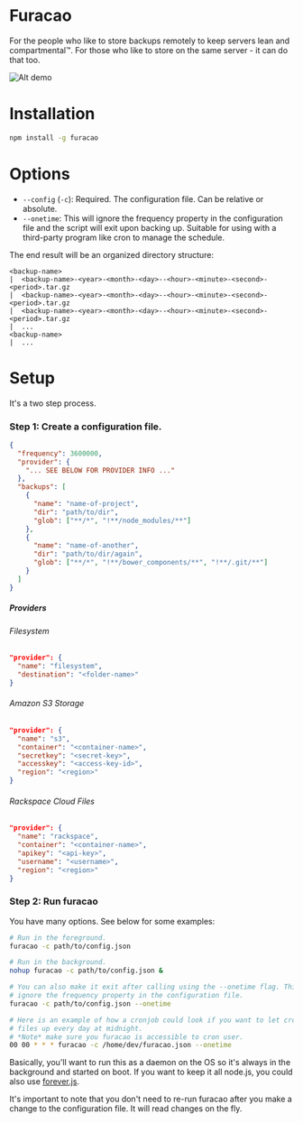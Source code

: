 # Furacao

For the people who like to store backups remotely to keep servers lean and
compartmental™. For those who like to store on the same server - it can do that
too.

![Alt demo](http://9bc29d6865d09a60203d-f02a0efa1e5b120d5065a345250db3ff.r15.cf1.rackcdn.com/example.gif)

# Installation

```bash
npm install -g furacao
```

# Options

* `--config` (`-c`): Required. The configuration file. Can be relative or absolute.
* `--onetime`: This will ignore the frequency property in the configuration file and the script will exit upon backing up. Suitable for using with a third-party program like cron to manage the schedule.

The end result will be an organized directory structure:

```
<backup-name>
|  <backup-name>-<year>-<month>-<day>--<hour>-<minute>-<second>-<period>.tar.gz
|  <backup-name>-<year>-<month>-<day>--<hour>-<minute>-<second>-<period>.tar.gz
|  <backup-name>-<year>-<month>-<day>--<hour>-<minute>-<second>-<period>.tar.gz
|  ...
<backup-name>
|  ...
```

# Setup

It's a two step process.

### Step 1: Create a configuration file.

```json
{
  "frequency": 3600000,
  "provider": {
    "... SEE BELOW FOR PROVIDER INFO ..."
  },
  "backups": [
    {
      "name": "name-of-project",
      "dir": "path/to/dir",
      "glob": ["**/*", "!**/node_modules/**"]
    },
    {
      "name": "name-of-another",
      "dir": "path/to/dir/again",
      "glob": ["**/*", "!**/bower_components/**", "!**/.git/**"]
    }
  ]
}
```

##### Providers

###### Filesystem

```json
"provider": {
  "name": "filesystem",
  "destination": "<folder-name>"
}
```

###### Amazon S3 Storage

```json
"provider": {
  "name": "s3",
  "container": "<container-name>",
  "secretkey": "<secret-key>",
  "accesskey": "<access-key-id>",
  "region": "<region>"
}
```

###### Rackspace Cloud Files

```json
"provider": {
  "name": "rackspace",
  "container": "<container-name>",
  "apikey": "<api-key>",
  "username": "<username>",
  "region": "<region>"
}
```

### Step 2: Run furacao

You have many options. See below for some examples:

```bash
# Run in the foreground.
furacao -c path/to/config.json

# Run in the background.
nohup furacao -c path/to/config.json &

# You can also make it exit after calling using the --onetime flag. This will
# ignore the frequency property in the configuration file.
furacao -c path/to/config.json --onetime

# Here is an example of how a cronjob could look if you want to let cron back your
# files up every day at midnight.
# *Note* make sure you furacao is accessible to cron user.
00 00 * * * furacao -c /home/dev/furacao.json --onetime
```

Basically, you'll want to run this as a daemon on the OS so it's always in the
background and started on boot. If you want to keep it all node.js, you could
also use [forever.js](https://github.com/foreverjs/forever).

It's important to note that you don't need to re-run furacao after you make a
change to the configuration file. It will read changes on the fly.
